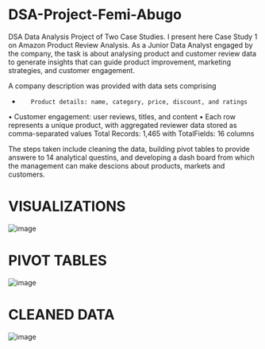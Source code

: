 # DSA-Project-Femi-Abugo
DSA Data Analysis Project of Two Case Studies. I present here Case Study 1 on Amazon Product Review Analysis. As a Junior Data Analyst engaged by the company, the task is about analysing product and customer review data to generate insights that can guide product improvement, marketing strategies, and customer engagement.

A company description was provided with data sets comprising  
*        Product details: name, category, price, discount, and ratings 
•       Customer engagement: user reviews, titles, and content 
•       Each row represents a unique product, with aggregated reviewer data stored as comma-separated values 
Total Records: 1,465 with TotalFields: 16 columns

The steps taken include cleaning the data, building pivot tables to provide answere to 14 analytical questins, and developing a dash board from which the management can make descions about products, markets and customers.

# VISUALIZATIONS
![image](https://github.com/user-attachments/assets/6d20bd7a-f8f6-4eef-a5f9-ad5bdd7680b3)

# PIVOT TABLES
![image](https://github.com/user-attachments/assets/69eebff0-473a-42d7-9f7f-ac101cfd78ee)

# CLEANED DATA
![image](https://github.com/user-attachments/assets/4cf87903-95a4-4ba9-bb66-e8ec551af619)
